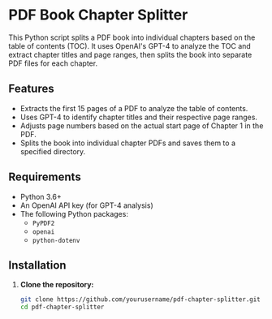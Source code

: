 # PDF Book Chapter Splitter

This Python script splits a PDF book into individual chapters based on the table of contents (TOC). It uses OpenAI's GPT-4 to analyze the TOC and extract chapter titles and page ranges, then splits the book into separate PDF files for each chapter.

## Features
- Extracts the first 15 pages of a PDF to analyze the table of contents.
- Uses GPT-4 to identify chapter titles and their respective page ranges.
- Adjusts page numbers based on the actual start page of Chapter 1 in the PDF.
- Splits the book into individual chapter PDFs and saves them to a specified directory.

## Requirements

- Python 3.6+
- An OpenAI API key (for GPT-4 analysis)
- The following Python packages:
  - `PyPDF2`
  - `openai`
  - `python-dotenv`

## Installation

1. **Clone the repository:**

   ```bash
   git clone https://github.com/yourusername/pdf-chapter-splitter.git
   cd pdf-chapter-splitter
